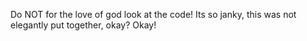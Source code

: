 Do NOT for the love of god look at the code! Its so janky, this was not elegantly put together, okay? Okay!
